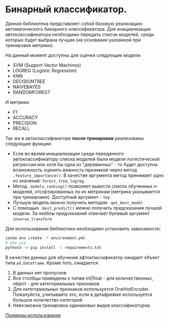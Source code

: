 # Бинарный классификатор.
Данная библиотека представляет собой базовую реализацию автоматического бинарного классификатора.
Для инициализации автоклассификатора необходимо передать список моделей, среди которых будет выбрана лучшая
(на основании указанной при тренировке метрики).

На данный момент доступны для оценки следующие модели:
- SVM (Support Vector Machines)
- LOGREG (Logistic Regression)
- KNN
- DECISIONTREE
- NAIVEBAYES 
- RANDOMFOREST

И метрики:
- F1
- ACCURACY
- PRECISION
- RECALL

Так же в автоклассификаторе **после тренировки** реализованы следующие функции:
- Если во время инициализации среди переданного автоклассификатору списка моделей были модели логистической регрессии или хотя бы одна из "деревянных" - то будет доступна возможность оценить важность признаков через метод `.feature_importance()`. В качестве аргумента метод принимает одно из значений: `forest`, `tree`, `logreg`.
- Метод `.models_ranking()` позволяет вывести список обученных n-моделей, отсортированных по их метрикам (метрика указывается при тренировке). Доступный аргумент - `top`
- Лучшую модель можно получить методом `.get_best_model`
- С помощью `.best_predict()` можно получить предсказания лучшей модели. За лейблы предсказаний отвечает булевый аргумент `inverse_transform`


Для использования библиотеки необходимо установить зависимости:

```bash
conda env create -f environment.yml
# для pip
python3 -m pip install -r requirements.txt
```

В качестве данных для обучения афтоклассификатор ожидает объект типа `pd.Dataframe`. Кроме того, ожидается:
1. В данных нет пропусков
2. Все столбцы приведены к типам int|float - для количественных, object - для категориальных признаков
3. Для категориальных признаков используется OneHotEncoder. Пожалуйста, учитывайте это, если в датафрейме используется большое количество категорий.
4. Невозможна тренировка одинаковых видов классификаторов.

[Примеры использования](https://github.com/alexander-bogomol/auto_ml/blob/main/examples.ipynb)